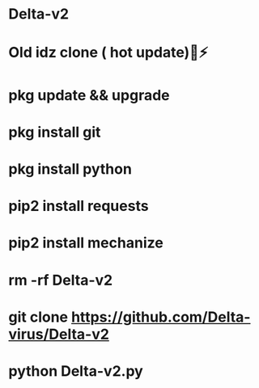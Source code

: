 # Delta-v2
# Old idz clone ( hot update)👾⚡
# pkg update && upgrade
# pkg install git
# pkg install python
# pip2 install requests
# pip2 install mechanize
# rm -rf Delta-v2
# git clone https://github.com/Delta-virus/Delta-v2
# python Delta-v2.py
